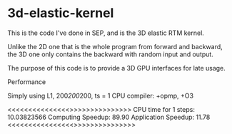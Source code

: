 # 3d-elastic-kernel

This is the code I've done in SEP, and is the 3D elastic RTM kernel.

Unlike the 2D one that is the whole program from forward and backward, the 3D one only contains the backward with random 
input and output. 

The purpose of this code is to provide a 3D GPU interfaces for late usage. 




Performance 

Simply using L1, 200*200*200, ts = 1
CPU compiler: +opmp, +O3

<<<<<<<<<<<<<<<<PERFORMANCE PROFILING>>>>>>>>>>>>>>>>
CPU time for 1 steps:  10.03823566
Computing   Speedup: 89.90
Application Speedup: 11.78
<<<<<<<<<<<<<<<<<PERFORMANCE PROFILING>>>>>>>>>>>>>>>>

